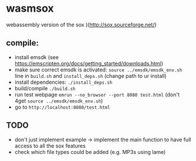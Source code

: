 # wasmsox

webassembly version of the sox )(http://sox.sourceforge.net/)

## compile:

- install emsdk (see https://emscripten.org/docs/getting_started/downloads.html)
- make sure correct emsdk is activated: `source ../emsdk/emsdk_env.sh` line in `build.sh` and `install_deps.sh` (change path to ur install)
- install dependencies: `./install_deps.sh`
- build/compile `./build.sh`
- run test webpage `emrun --no_browser --port 8080 test.html` (don't 4get `source ../emsdk/emsdk_env.sh`)
- go to `http://localhost:8080/test.html`

## TODO

- don't just implement example -> implement the main function to have full access to all the sox features
- check which file types could be added (e.g. MP3s using lame)